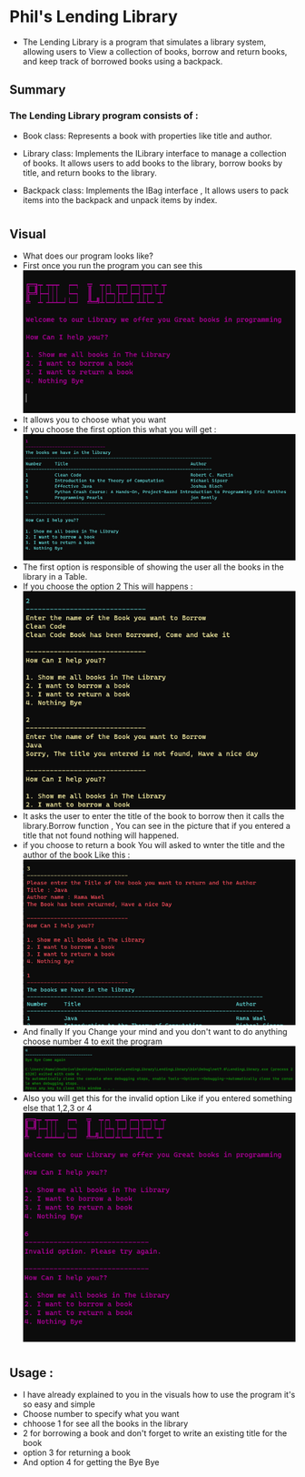# Phil's Lending Library
+ The Lending Library is a program that simulates a library system, allowing users to View a collection of books, borrow and return books, and keep track of borrowed books using a backpack.

## Summary
### The Lending Library program consists of :

+ Book class: Represents a book with properties like title and author.

+ Library class: Implements the ILibrary interface to manage a collection of books. It allows users to add books to the library, borrow books by title, and return books to the library.

+ Backpack<T> class: Implements the IBag<T> interface , It allows users to pack items into the backpack and unpack items by index.

#
## Visual
+ What does our program looks like? 
+ First once you run the program you can see this
![First](./Assest/First.png)
+ It allows you to choose what you want 
+ If you choose the first option this what you will get : 
![First option](./Assest/option1.png)
+ The first option is responsible of showing the user all the books in the library in a Table.
+ If you choose the option 2 This will happens :
![Second option ](./Assest/option2.png)
+ It asks the user to enter the title of the book to borrow then it calls the library.Borrow function , You can see in the picture that if you entered a title that not found nothing will happened.
+ if you choose to return a book You will asked to wnter the title and the author of the book Like this :
![Third option ](./Assest/option3.png)
+ And finally If you Change your mind and you don't want to do anything choose number 4 to exit the program
![Exit](./Assest/option4.png)
+ Also you will get this for the invalid option Like if you entered something else that 1,2,3 or 4
![invalid](./Assest/InvalidOption.png)

#
## Usage :
+ I have already explained to you in the visuals how to use the program it's so easy and simple 
+ Choose number to specify what you want 
+ chhoose 1 for see all the books in the library
+ 2 for borrowing a book and don't forget to write an existing title for the book 
+ option 3 for returning a book 
+ And option 4 for getting the Bye Bye 

